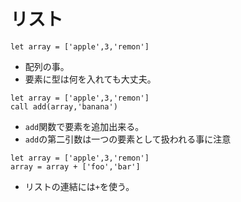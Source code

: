 # リスト
```vim
let array = ['apple',3,'remon']
```
* 配列の事。
* 要素に型は何を入れても大丈夫。

```vim
let array = ['apple',3,'remon']
call add(array,'banana')
```
* `add`関数で要素を追加出来る。
* `add`の第二引数は一つの要素として扱われる事に注意

```vim
let array = ['apple',3,'remon']
array = array + ['foo','bar']
```
* リストの連結には`+`を使う。
